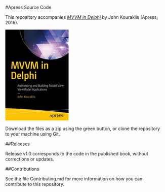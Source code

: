 #Apress Source Code

This repository accompanies [*MVVM in Delphi*](http://www.apress.com/9781484222133) by John Kouraklis (Apress, 2016).

![Cover image](9781484222133.jpg)

Download the files as a zip using the green button, or clone the repository to your machine using Git.

##Releases

Release v1.0 corresponds to the code in the published book, without corrections or updates.

##Contributions

See the file Contributing.md for more information on how you can contribute to this repository.
